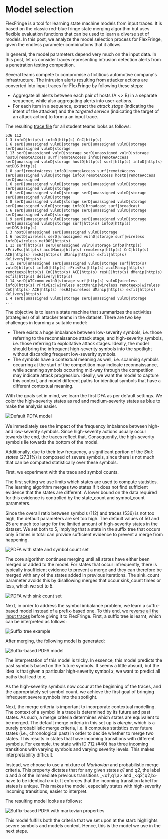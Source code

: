 # Model selection

FlexFringe is a tool for learning state machine models from input traces. 
It is based on the classic red-blue fringe state merging algorithm but uses flexible evaluation functions 
that can be used to learn a diverse set of models. 
In this post, we analyze the model selection process for FlexFringe, given the endless parameter combinations that it allows. 

In general, the model parameters depend very much on the input data. In this post, let us consider traces representing intrusion detection alerts from a penetration testing competition.

Several teams compete to compromise a fictitious automotive company's infrastructure. The intrusion alerts resulting from attacker actions are converted into input traces for 
FlexFringe by following these steps:
-	Aggregate all alerts between each pair of hosts (A <> B) in a separate sequence, while also aggregating alerts into user-actions.
-	For each item in a sequence, extract the _attack stage_ (indicating the intent of the attacker) and the _targeted service_ (indicating the target of an attack action) to form a an input trace.

The resulting [trace file](models/prefix-traces.txt "prefix-traces") for all student teams looks as follows:

```
536 112
1 3 infoD|http(s) infoD|http(s) CnC|http(s)
1 6 serD|unassigned vulnD|storage serD|unassigned vulnD|storage serD|unassigned vulnD|storage
1 13 serD|unassigned vulnD|storage serD|unassigned vulnD|storage hostD|remoteAccess surf|remoteAccess infoD|remoteAccess serD|unassigned vulnD|storage hostD|http(s) surf|http(s) infoD|http(s) netDOS|http(s)
1 8 surf|remoteAccess infoD|remoteAccess surf|remoteAccess serD|unassigned vulnD|storage infoD|remoteAccess hostD|remoteAccess serD|unassigned
1 6 serD|unassigned vulnD|storage serD|unassigned vulnD|storage serD|unassigned vulnD|storage
1 6 serD|unassigned vulnD|storage serD|unassigned vulnD|storage serD|unassigned vulnD|storage
1 8 serD|unassigned vulnD|storage serD|unassigned vulnD|storage serD|unassigned vulnD|storage infoD|broadcast surf|broadcast
1 6 serD|unassigned vulnD|storage serD|unassigned vulnD|storage serD|unassigned vulnD|storage
1 9 serD|unassigned vulnD|storage serD|unassigned vulnD|storage serD|unassigned vulnD|storage surf|http(s) infoD|http(s) netDOS|http(s)
1 3 hostD|unassigned serD|unassigned vulnD|storage
1 6 hostD|wireless serD|unassigned vulnD|storage surf|wireless infoD|wireless netDOS|http(s)
1 13 surf|http(s) serD|unassigned vulnD|storage infoD|http(s) rPrivEsc|http(s) acctManip|http(s) remoteexp|http(s) CnC|http(s) ACE|http(s) resHJ|http(s) dManip|http(s) exfil|http(s) delivery|http(s)
1 15 serD|unassigned serD|unassigned vulnD|storage surf|http(s) vulnD|http(s) infoD|http(s) rPrivEsc|http(s) acctManip|http(s) remoteexp|http(s) CnC|http(s) ACE|http(s) resHJ|http(s) dManip|http(s) exfil|http(s) delivery|http(s)
1 14 serD|ATCcomm vulnD|storage surf|http(s) vulnD|wireless infoD|http(s) rPrivEsc|wireless acctManip|wireless remoteexp|wireless CnC|http(s) ACE|http(s) resHJ|wireless dManip|http(s) exfil|http(s) delivery|http(s)
1 4 serD|unassigned vulnD|storage serD|unassigned vulnD|storage
...
```

The objective is to learn a state machine that summarizes the activities (strategies) of all attacker teams in the dataset. There are two key challenges in learning a suitable model:
-	There exists a huge imbalance between low-severity symbols, i.e. those referring to the reconnaissance attack stage, and high-severity symbols, i.e. those referring to exploitative attack stages. Ideally, the model should bring the infrequent high-severity symbols into the spotlight without discarding frequent low-severity symbols.
-	The symbols have a contextual meaning as well, i.e. scanning symbols occurring at the start of the competition may indicate reconnaissance, while scanning symbols occurring mid-way through the competition may indicate attack progression. Ideally, we want the model to capture this context, and model different paths for identical symbols that have a different contextual meaning. 

With the goals set in mind, we learn the first DFA as per default settings. 
We color the high-severity states as red and medium-severity states as blue to make the analysis easier.

![Default PDFA model](models/tut4-prefix-default.png)

We immediately see the impact of the frequency imbalance between high- and low-severity symbols. Since high-severity actions usually occur towards the end, the traces reflect that. Consequently, the high-severity symbols lie towards the bottom of the model. 

Additionally, due to their low frequency, a significant portion of the _Sink states_ (27.31%) is composed of severe symbols, since there is not much that can be computed statistically over these symbols. 

First, we experiment with the trace and symbol counts. 

The first setting we use limits which states are used to compute statistics. The learning algorithm merges two states if it does not find sufficient evidence that the states are different. A lower bound on the data required for this evidence is controlled by the state_count and symbol_count parameters.

Since the overall ratio between symbols (112)  and traces (536) is not too high, the default parameters are set too high. 
The default values of 50 and 25 are much too large for the limited amount of high-severity states in the dataset. We set both to 5, implying that a state in the suffix tree that occurs only 5 times in total can provide sufficient evidence to prevent a merge from happening.

![PDFA with state and symbol count set](models/tut4-prefix-with-sscount.png)

The core algorithm continues merging until all states have either been merged or added to the model. For states that occur infrequently, there is typically insufficient evidence to prevent a merge and they can therefore be merged with any of the states added in previous iterations. The sink_count parameter avoids this by disallowing merges that occur sink_count times or less, which we set to 5.

![PDFA with sink count set](models/tut4-prefix-with-sinks.png)
 

Next, in order to address the symbol imbalance problem, we learn a suffix-based model instead of a prefix-based one. To this end, we [reverse all the input traces](models/suffix-traces.txt "suffic-traces") before giving it to FlexFringe.
First, a suffix tree is learnt, which can be interpreted as follows:

![Suffix tree example](img/suffix-tree-example.png)

After merging, the following model is generated:

![Suffix-based PDFA model](models/tut4-suffix-model.png)

The interpretation of this model is tricky. In essence, this model predicts the past symbols based on the future symbols. It seems a little absurd, but the idea is that given a particular high-severity symbol _x_, we want to predict all paths that lead to _x_. 

As the high-severity symbols now occur at the beginning of the traces, and the appropriately set symbol count, we achieve the first goal of bringing infrequent severe symbols into the spotlight. 

Next, the merge criteria is important to incorporate contextual modelling. The context of a symbol in a trace is determined by its future and past states. As such, a merge criteria determines which states are equivalent to be merged. The default merge criteria in this set up is _alergia_, which is a purely probabilistic merge criteria, i.e. it computes statistics over future states (i.e., chronological past) in order to decide whether to merge two states. This results in states that have incoming transitions with different symbols. For example, the state with ID 712 (#40) has three incoming transitions with varying symbols and varying severity levels. This makes interpretability difficult.

Instead, we choose to use a mixture of _Markovian_ and probabilistic merge criteria. 
This property dictates that for any given states _q1_ and _q2_, the label _a_ and _b_ of the immediate previous transitions _<q1’,q1,a> and _<q2’,q2,b> have to be identical _a_ = _b_. It enforces that the incoming transition label for states is unique. This makes the model, especially states with high-severity incoming transitions, easier to interpret.

The resulting model looks as follows:

![Suffix-based PDFA with markovian properties](models/tut4-suffix-markovian.png)

This model fulfills both the criteria that we set upon at the start: highlights severe symbols and models context. Hence, this is the model we use in the next steps.
